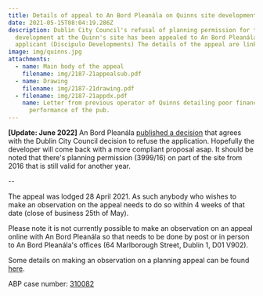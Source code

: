 ```yaml
---
title: Details of appeal to An Bord Pleanála on Quinns site development
date: 2021-05-15T08:04:19.286Z
description: Dublin City Council's refusal of planning permission for the
  development at the Quinn's site has been appealed to An Bord Pleanála by the
  applicant (Discipulo Developments) The details of the appeal are linked below.
image: img/quinns.jpg
attachments:
  - name: Main body of the appeal
    filename: img/2187-21appealsub.pdf
  - name: Drawing
    filename: img/2187-21drawing.pdf
  - filename: img/2187-21appdx.pdf
    name: Letter from previous operator of Quinns detailing poor financial
      performance of the pub.
---
```

**\[Update: June 2022]**  An Bord Pleanála [published a decision](https://www.pleanala.ie/en-ie/case/310082) that agrees with the Dublin City Council decision to refuse the application. Hopefully the developer will come back with a more compliant proposal asap. It should be noted that there's planning permission (3999/16) on part of the site from 2016 that is still valid for another year.

\--

The appeal was lodged 28 April 2021. As such anybody who wishes to make an observation on the appeal needs to do so within 4 weeks of that date (close of business 25th of May).

Please note it is not currently possible to make an observation on an appeal online with An Bord Pleanála so that needs to be done by post or in person to An Bord Pleanála's offices (64 Marlborough Street, Dublin 1, D01 V902).

Some details on making an observation on a planning appeal can be found [here](https://www.pleanala.ie/en-ie/observation-on-a-planning-appeal).

ABP case number: [310082](https://www.pleanala.ie/en-ie/case/310082)